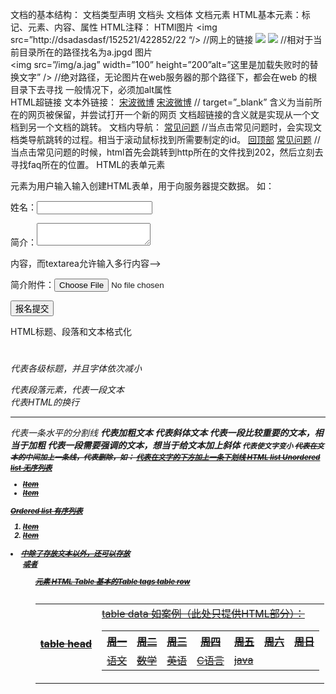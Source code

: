 文档的基本结构：
文档类型声明
文档头
文档体
文档元素
HTML基本元素：标记、元素、内容、属性
HTML注释： <!--    --->
HTMl图片
<img src=”http://dsadasdasf/152521/422852/22 “/>   //网上的链接
<img src=”a.jag” width=”100” height=”200” />
<img src=”img/a.jag” width=”100” height=”200” />    //相对于当前目录所在的路径找名为a.jpgd 图片	
<img src=”/img/a.jag” width=”100” height=”200”alt=”这里是加载失败时的替换文字” />     //绝对路径，无论图片在web服务器的那个路径下，都会在web 的根目录下去寻找
一般情况下，必须加alt属性	
HTML超链接
文本外链接：
	<a href=”http://weibo.com/simbasong”>宋波微博</a>
<a href=”http://weibo.com/simbasong” target=”_blank”>宋波微博</a>  // target=”_blank” 含义为当前所在的网页被保留，并尝试打开一个新的网页
文档超链接的含义就是实现从一个文档到另一个文档的跳转。
文档内导航：
<a href=”#faq”>常见问题</a>  //当点击常见问题时，会实现文档类导航跳转的过程。相当于滚动鼠标找到所需要制定的id。
<a href=”#”>回顶部</a>
<a href=”http://abc.com/course/202#faq”>常见问题</a> //当点击常见问题的时候，html首先会跳转到http所在的文件找到202，然后立刻去寻找faq所在的位置。
HTML的表单元素
<form>元素为用户输入输入创建HTML表单，用于向服务器提交数据。
如：
<form action="/course/reg.do" method="post" enctype="multipart/form-data">
<p>姓名：<input type="text" /></p>    <!—input和textarea的区别在于input只能输入一行
<p>简介：<textarea></textarea></p>      内容，而textarea允许输入多行内容-->
<p>简介附件：<input type="file" /></p>
<p><input type="submit" value="报名提交"></p>
</form>
HTML标题、段落和文本格式化
<h1> <h2><h3> <h4><h5> <h6>代表各级标题，并且字体依次减小
<p>代表段落元素，代表一段文本
<br>代表HTML的换行
<hr>代表一条水平的分割线
<b>代表加粗文本
<i>代表斜体文本
<strong>代表一段比较重要的文本，相当于加粗
<em>代表一段需要强调的文本，想当于给文本加上斜体
<small>代表使文字变小
<del>代表在文本的中间加上一条线，代表删除，如：
<ins>代表在文字的下方加上一条下划线
HTML list
Unordered list 无序列表
<ul>
<li>Item</li>
<li>Item</li>
</ul>
Ordered list  有序列表
<ol>
<li>Item</li>
<li>Item</li>
</ol>
<li>中除了存放文本以外，还可以存放<ul>或者<ol>元素
HTML Table
基本的Table tags
<table>
<caption>
<tr>table row
<th>table head
<td>table data
如案例（此处只提供HTML部分）：
<table>
<tr>
<th>周一</th>
<th>周二</th>
<th>周三</th>
<th>周四</th>
<th>周五</th>
<th>周六</th>
<th>周日</th>
</tr>
<tr>
<td>语文</td>
<td>数学</td>
<td>英语</td>
<td>C语言</td>
<td>java</td>
</tr>
</table>
